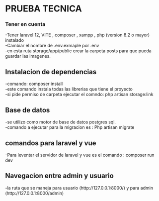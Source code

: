 <h1>PRUEBA TECNICA </h1>
<h3>Tener en cuenta</h3>
-Tener laravel 12, VITE , composer , xampp , php (version 8.2 o mayor) instalado
<br>
-Cambiar el nombre de .env.exmaple por .env
<br>
-en esta ruta storage/app/public crear la carpeta posts para que pueda guardar las imagenes.
<br>
<h2>Instalacion de dependencias</h2>
-comando: composer install
<br>
-este comando instala todas las librerias que tiene el proyecto
<br>
-si pide permiso de carpeta ejecutar el comndo: php artisan storage:link

<br>
<h2>Base de datos</h2>
-se utilizo como motor de base de datos postgres sql. 
<br>
-comando a ejecutar para la migracion es : Php artisan migrate
<br>
<h2>comandos para laravel y vue</h2>
-Para leventar el servidor de laravel y vue es el comando : composer run dev
<br>
<h2>Navegacion entre admin y usuario</h2>
-la ruta que se maneja para usuario (http://127.0.0.1:8000/) y para admin (http://127.0.0.1:8000/admin)


